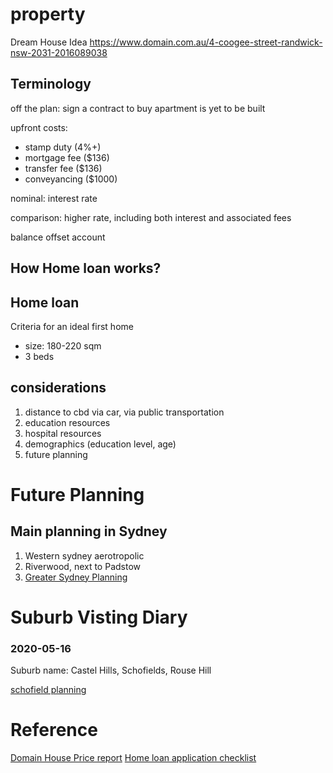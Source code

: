 # property

Dream House Idea
https://www.domain.com.au/4-coogee-street-randwick-nsw-2031-2016089038

## Terminology

off the plan: sign a contract to buy apartment is yet to be built

upfront costs:
- stamp duty (4%+)
- mortgage fee ($136)
- transfer fee ($136)
- conveyancing ($1000)

nominal: interest rate

comparison: higher rate, including both interest and associated fees

balance offset account


## How Home loan works?

## Home loan

Criteria for an ideal first home 
- size: 180-220 sqm
- 3 beds

## considerations

1. distance to cbd via car, via public transportation
2. education resources
3. hospital resources
4. demographics (education level, age)
5. future planning

# Future Planning

## Main planning in Sydney

1. Western sydney aerotropolic
2. Riverwood, next to Padstow
3. [Greater Sydney Planning](https://www.greater.sydney/metropolis-of-three-cities)


# Suburb Visting Diary

### 2020-05-16

Suburb name: Castel Hills, Schofields, Rouse Hill

[schofield planning](https://www.planning.nsw.gov.au/Plans-for-your-area/Priority-Growth-Areas-and-Precincts/North-West-Growth-Area/Schofields)


# Reference

[Domain House Price report](https://www.domain.com.au/research/house-price-report/march-2020/#darwin)
[Home loan application checklist](https://www.domain.com.au/home-loans/guides/apply-for-home-loan/)
